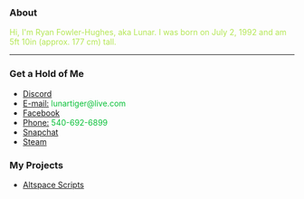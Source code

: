<p>
	<h3>About</h3>
	<p><font color="#b4e754">Hi, I'm Ryan Fowler-Hughes, aka Lunar. I was born on July 2, 1992 and am 5ft 10in (approx. 177 cm) tall.</font></p>
	<hr />
	<h3>Get a Hold of Me</h3>
	<ul>
		<li><a href="https://discord.gg/689TtFY" target="_blank">Discord</a></li>
		<li><a href="mailto:lunartiger@live.com" target="_top">E-mail:</a><font color="#0ac139"> lunartiger@live.com</font></li>
		<li><a href="https://www.facebook.com/lunartiger" target="_blank">Facebook</a></li>
		<li><a href="tel:+15406926899">Phone:</a><font color="#0ac139"> 540-692-6899</font></li>
		<li><a href="https://www.snapchat.com/add/dat1gui69" target="_blank">Snapchat</a></li>
		<li><a href="http://steamcommunity.com/id/lunartiger" target="_blank">Steam</a></li>
	</ul>
	<h3>My Projects</h3>
	<ul>
		<li><a href="https://lunartiger.github.io/AltspaceVR/">Altspace Scripts</a></li>
	</ul>
</p>
